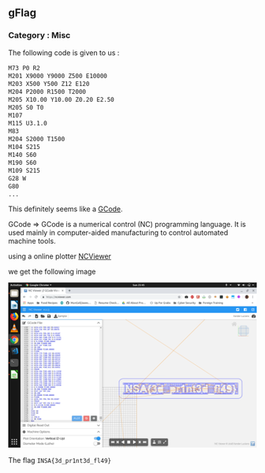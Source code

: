 ## gFlag
### Category : Misc

The following code is given to us :

```
M73 P0 R2
M201 X9000 Y9000 Z500 E10000
M203 X500 Y500 Z12 E120
M204 P2000 R1500 T2000
M205 X10.00 Y10.00 Z0.20 E2.50
M205 S0 T0
M107
M115 U3.1.0
M83
M204 S2000 T1500
M104 S215
M140 S60
M190 S60
M109 S215
G28 W
G80
...
```
This definitely seems like a [GCode](https://en.wikipedia.org/wiki/G-code).

GCode => GCode is a numerical control (NC) programming language. It is used mainly in computer-aided manufacturing to control automated machine tools.

using a online plotter [NCViewer](https://ncviewer.com/)

we get the following image

![Image](Screenshot1.png)

The flag ```INSA{3d_pr1nt3d_fl49} ```